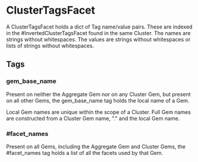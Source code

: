 # ClusterTagsFacet

A ClusterTagsFacet holds a dict of Tag name/value pairs.
These are indexed in the #InvertedClusterTagsFacet
found in the same Cluster.
The names are strings without whitespaces.
The values are strings without whitespaces
or lists of strings without whitespaces.

## Tags

### gem_base_name

Present on neither the Aggregate Gem nor on
any Cluster Gem, but present on all other 
Gems, the gem_base_name tag holds the local
name of a Gem.

Local Gem names are unique within the scope
of a Cluster. Full Gem names are constructed
from a Cluster Gem name, "." and the local
Gem name.

### #facet_names

Present on all Gems, including the Aggregate 
Gem and Cluster Gems, the #facet_names tag
holds a list of all the facets used by that 
Gem.
